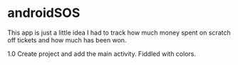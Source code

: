 androidSOS
==========

This app is just a little idea I had to track how much money spent on scratch off tickets and how much has been won.

1.0
Create project and add the main activity. Fiddled with colors.
